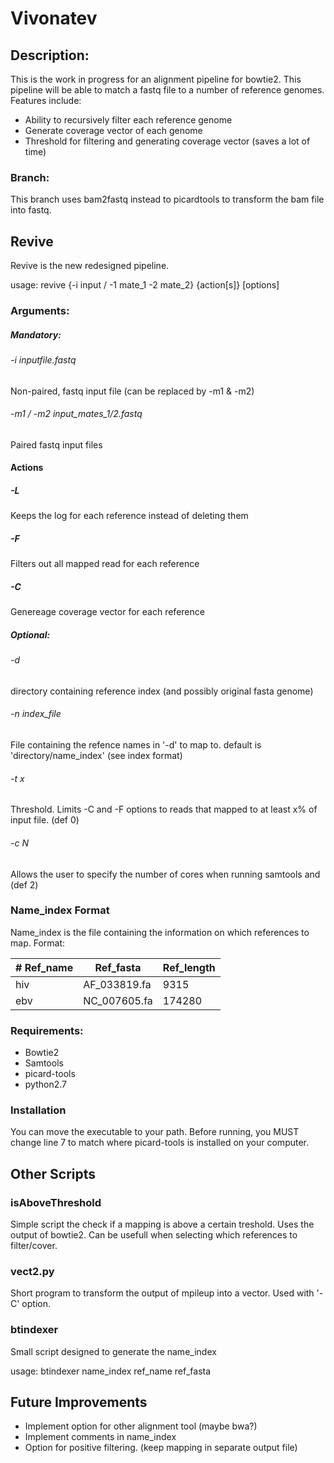 Vivonatev
=========


## Description:
This is the work in progress for an alignment pipeline for bowtie2. This pipeline will be able to match a fastq file to a number of reference genomes. Features include:
* Ability to recursively filter each reference genome
* Generate coverage vector of each genome
* Threshold for filtering and generating coverage vector (saves a lot of time)

### Branch:
This branch uses bam2fastq instead to picardtools to transform the bam file into fastq.

## Revive
Revive is the new redesigned pipeline.

usage: revive {-i input / -1 mate_1 -2 mate_2} {action[s]} [options]



### Arguments:
##### Mandatory:
###### -i inputfile.fastq
Non-paired, fastq input file (can be replaced by -m1 & -m2)
###### -m1 / -m2 input_mates_1/2.fastq
Paired fastq input files

#### Actions
##### -L 
Keeps the log for each reference instead of deleting them
##### -F 
Filters out all mapped read for each reference
##### -C
Genereage coverage vector for each reference

##### Optional:
###### -d <directory>
directory containing reference index (and possibly original fasta genome)
###### -n index_file
File containing the refence names in '-d' to map to. default is 'directory/name_index' (see index format)
###### -t x
Threshold. Limits -C and -F options to reads that mapped to at least x% of input file. (def 0)
###### -c N
Allows the user to specify the number of cores when running samtools and  (def 2)

### Name_index Format
Name_index is the file containing the information on which references to map. Format:

| # Ref_name  | Ref_fasta    | Ref_length |
| ----------- | ------------ | ---------- |
| hiv         | AF_033819.fa | 9315       |
| ebv         | NC_007605.fa | 174280     |



### Requirements:
* Bowtie2
* Samtools
* picard-tools
* python2.7


### Installation
You can move the executable to your path. 
Before running, you MUST change line 7 to match where picard-tools is installed on your computer.  


## Other Scripts
### isAboveThreshold
Simple script the check if a mapping is above a certain treshold. Uses the output of bowtie2.
Can be usefull when selecting which references to filter/cover.

### vect2.py
Short program to transform the output of mpileup into a vector. Used with '-C' option.

### btindexer
Small script designed to generate the name_index

usage: 
    btindexer name_index ref_name ref_fasta

## Future Improvements
* Implement option for other alignment tool (maybe bwa?)
* Implement comments in name_index
* Option for positive filtering. (keep mapping in separate output file)
